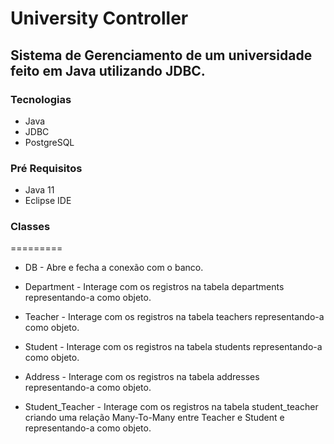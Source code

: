 # University Controller

## Sistema de Gerenciamento de um universidade feito em Java utilizando JDBC.


### Tecnologias
* Java
* JDBC
* PostgreSQL

### Pré Requisitos
* Java 11
* Eclipse IDE 

### Classes

=========

* DB -  Abre e fecha a conexão com o banco.

* Department - Interage com os registros na tabela departments representando-a como objeto.

* Teacher - Interage com os registros na tabela teachers representando-a como objeto.

* Student - Interage com os registros na tabela students representando-a como objeto.

* Address - Interage com os registros na tabela addresses representando-a como objeto.

* Student_Teacher - Interage com os registros na tabela student_teacher criando uma relação Many-To-Many entre Teacher e Student e representando-a como objeto.
